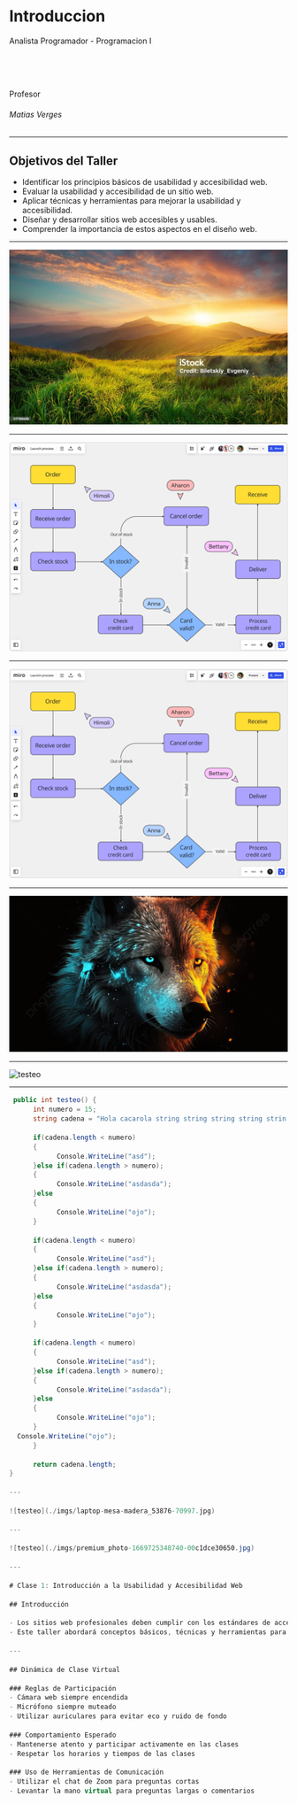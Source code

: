 
# Introduccion

Analista Programador - Programacion I

<br>
<br>
<br>

Profesor
###### Matias Verges

---

## Objetivos del Taller

- Identificar los principios básicos de usabilidad y accesibilidad web.
- Evaluar la usabilidad y accesibilidad de un sitio web.
- Aplicar técnicas y herramientas para mejorar la usabilidad y accesibilidad.
- Diseñar y desarrollar sitios web accesibles y usables.
- Comprender la importancia de estos aspectos en el diseño web.

---


![testeo](./imgs/istockphoto-517188688-1024x1024.jpg)


---

![testeo](./imgs/diagrama1.jpg)

---

![testeo](./imgs/diagrama1red.png)

---

![testeo](./imgs/pngtree-wolfs-full-hd-wallpaper-art-wallpaper-1920x1080-1080p-picture-image_2634113.jpg)

---

![testeo](./imgs/belleza-otonal-abstracta-patron-venas-hoja-multicolor-generado-ia.jpg)

---

```csharp
 public int testeo() {
      int numero = 15;
      string cadena = "Hola cacarola string string string string strin stringstring string string";

      if(cadena.length < numero) 
      {
            Console.WriteLine("asd");
      }else if(cadena.length > numero); 
      {
            Console.WriteLine("asdasda");
      }else 
      {
            Console.WriteLine("ojo");
      }  

      if(cadena.length < numero) 
      {
            Console.WriteLine("asd");
      }else if(cadena.length > numero); 
      {
            Console.WriteLine("asdasda");
      }else 
      {
            Console.WriteLine("ojo");
      }  

      if(cadena.length < numero) 
      {
            Console.WriteLine("asd");
      }else if(cadena.length > numero); 
      {
            Console.WriteLine("asdasda");
      }else 
      {
            Console.WriteLine("ojo");
      }  
  Console.WriteLine("ojo");
      }  

      return cadena.length;
} 

---

![testeo](./imgs/laptop-mesa-madera_53876-70997.jpg)

---

![testeo](./imgs/premium_photo-1669725348740-00c1dce30650.jpg)

---

# Clase 1: Introducción a la Usabilidad y Accesibilidad Web

## Introducción

- Los sitios web profesionales deben cumplir con los estándares de accesibilidad y usabilidad establecidos por la W3C.
- Este taller abordará conceptos básicos, técnicas y herramientas para evaluar y mejorar la calidad de un sitio web.

---

## Dinámica de Clase Virtual

### Reglas de Participación
- Cámara web siempre encendida
- Micrófono siempre muteado
- Utilizar auriculares para evitar eco y ruido de fondo

### Comportamiento Esperado
- Mantenerse atento y participar activamente en las clases
- Respetar los horarios y tiempos de las clases

### Uso de Herramientas de Comunicación
- Utilizar el chat de Zoom para preguntas cortas
- Levantar la mano virtual para preguntas largas o comentarios


